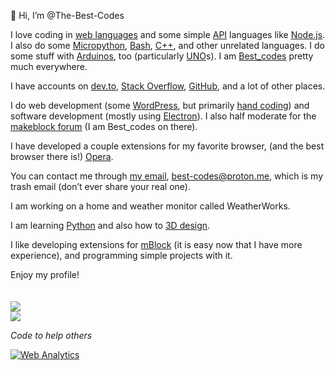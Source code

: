 👋 Hi, I’m @The-Best-Codes

I love coding in <span title="HTML, JavaScript, CSS, PHP, etc." id="best-codes-langs"><ins>web languages</ins></span> and some simple [API](https://en.wikipedia.org/wiki/API) languages like [Node.js](https://en.wikipedia.org/wiki/Node.js). I also do some [Micropython](https://en.wikipedia.org/wiki/MicroPython), [Bash](https://en.wikipedia.org/wiki/Bash_(Unix_shell)), [C++](https://en.wikipedia.org/wiki/C%2B%2B), and other unrelated languages. I do some stuff with [Arduinos](https://www.arduino.cc/), too (particularly [UNO](https://en.wikipedia.org/wiki/Arduino_Uno)s). I am [Best_codes](https://www.google.com/search?q=best_codes) pretty much everywhere.

I have accounts on [dev.to](https://dev.to/best_codes?referal=best_codes&myself),  <span title="I don't use it much. :/">[Stack Overflow](https://stackoverflow.com/users/20392792/best-codes?ref=best-codes&id=github.com&purpose=profile-readme.md)</span>,  <span title="You are looking at it. :D">[GitHub](https://github.com/The-Best-Codes)</span>, and a lot of other places.

I do web development (some [WordPress](https://wordpress.com/?ref=the-best-codes_github.com), but primarily [hand coding](https://en.wikipedia.org/wiki/Hand_coding)) and software development (mostly using <span title="Build cross-platform desktop apps with JavaScript, HTML, and CSS">[Electron](https://www.electronjs.org/)</span>). I also half moderate for the [makeblock forum](https://forum.makeblock.com?invite=best_codes&ref=the-best-codes_github.com) (I am Best_codes on there).

I have developed a couple extensions for my favorite browser, (and the best browser there is!) [Opera](https://opera.com?ref=best_codes).

You can contact me through <a href="mailto:best-codes@proton.me?subject=Hello%20Best_codes!&body=Hello%2C%20I%20saw%20[something]%20on%20your%20GitHub%20profile%20and%20I%20thought%20I%20would%20email%20you%20about%20it.%0A%0A%20%5Bemail%20body%5D%0D%0A%0D%0ABest%20regards%2C%0D%0A%5BYour%20Name%5D%0AReferenced%20from%20GitHub">my email</a>, best-codes@proton.me, which is my trash email (don’t ever share your real one).

I am working on a home and weather monitor called WeatherWorks.

I am learning [Python](https://en.wikipedia.org/wiki/Python_(programming_language)) and also how to [3D design](https://www.printables.com/@Best_codes).

I like developing extensions for [mBlock](https://www.mblock.cc/en/?ref-url=the-best-codes__github.com__profile&id=readme.md) (it is easy now that I have more experience), and programming simple projects with it.

Enjoy my profile!
<br />
<br />
<br />
<img src="https://github-readme-stats.vercel.app/api/top-langs/?username=The-Best-Codes&line_height=27" />
<br />
<img src="https://github-readme-stats.vercel.app/api?username=The-Best-Codes&show_icons=true&line_height=27&rank_icon=github&hide_rank=true" />
<br />
<!--<img src="https://github-readme-stats.vercel.app/api/pin/?username=The-Best-Codes&repo=The-Best-Codes.github.io" />-->

<span onclick="alert('Hi! This code will not run. :( It is so sad. ):...');">_Code to help others_</span>

<!---
The-Best-Codes/The-Best-Codes is a ✨ special ✨ repository because its `README.md` (this file) appears on your GitHub profile.
You can click the Preview link to take a look at your changes.
--->

<!-- Default Statcounter code for BestCodes's Website
https://github.com/the-best-codes -->
<!-- <script>
var sc_project=12947838; 
var sc_invisible=1; 
var sc_security="64126f45"; 
</script>
<script type="text/javascript"
src="https://www.statcounter.com/counter/counter.js"
async></script> -->
<noscript><div class="statcounter"><a title="Web Analytics"
href="https://statcounter.com/" target="_blank"><img
class="statcounter"
src="https://c.statcounter.com/12947838/0/64126f45/1/"
alt="Web Analytics"
referrerPolicy="no-referrer-when-downgrade"></a></div></noscript>
<!-- End of Statcounter Code -->
